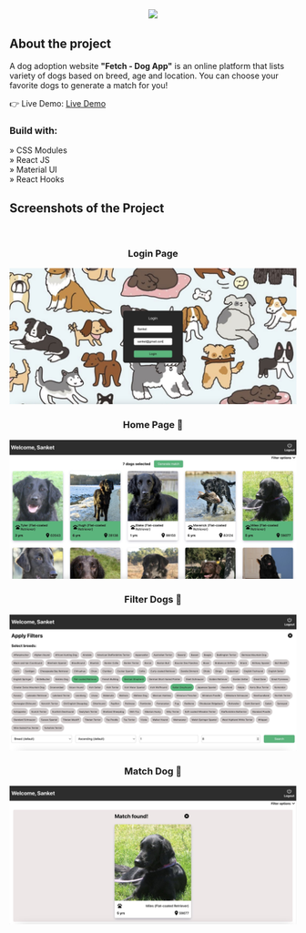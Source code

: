 <div align='center'><img style="width:30%" src='https://asset.brandfetch.io/id7Cm60rQf/idtcRUhiRz.png'/></div>

<h2>About the project</h2>

  <p>A dog adoption website <b>"Fetch - Dog App"</b> is an online platform that lists variety of dogs based on breed, age and location. You can choose your favorite dogs to generate a match for you!</p>

👉 Live Demo: <a href='https://fetch-dogapp.netlify.app/'>Live Demo</a>

<h3>Build with:</h3>

» CSS Modules <br>
» React JS <br>
» Material UI <br>
» React Hooks

<h2>Screenshots of the Project </h2>
<br>
<h3 align='center'>Login Page </h3>

<div align='center'>
<img src='/public/assets/Screenshots/login.jpeg'/>

</div>
<h3 align='center'>Home Page 🏡</h3>

<div align='center'>
<img src='/public/assets/Screenshots/homepage.jpeg'/>

</div>

<h3 align='center'>Filter Dogs 🐾</h3>

<div align='center'>
<img src='/public/assets/Screenshots/filters.jpeg'/>

</div>

<h3 align='center'>Match Dog 🐶</h3>

<div align='center'>
<img src='/public/assets/Screenshots/matchdog.jpeg'/>

</div>
